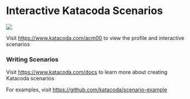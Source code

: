 # Interactive Katacoda Scenarios

[![](http://shields.katacoda.com/katacoda/acm00/count.svg)](https://www.katacoda.com/acm00 "Get your profile on Katacoda.com")

Visit https://www.katacoda.com/acm00 to view the profile and interactive scenarios

### Writing Scenarios
Visit https://www.katacoda.com/docs to learn more about creating Katacoda scenarios

For examples, visit https://github.com/katacoda/scenario-example

